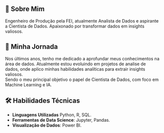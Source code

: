 ## 🌟 Sobre Mim
Engenheiro de Produção pela FEI, atualmente Analista de Dados e aspirante a Cientista de Dados. Apaixonado por transformar dados em insights valiosos.

## 🚀 Minha Jornada
Nos últimos anos, tenho me dedicado a aprofundar meus conhecimentos na área de dados. Atualmente estou evoluindo em projetos de analise de dados, onde aplico minhas habilidades analíticas para extrair insights valiosos.<br>
Sendo o meu principal objetivo o papel de Cientista de Dados, com foco em Machine Learning e IA.

## 🛠️ Habilidades Técnicas
- **Linguagens Utilizadas** Python, R, SQL.
- **Ferramentas de Data Science**: Jupyter, Pandas. 
- **Visualização de Dados**: Power BI.
